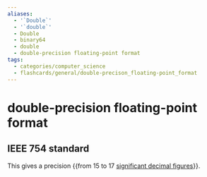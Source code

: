 ```yaml
---
aliases:
  - '`Double`'
  - '`double`'
  - Double
  - binary64
  - double
  - double-precision floating-point format
tags:
  - categories/computer_science
  - flashcards/general/double-precison_floating-point_format
---
```


# double-precision floating-point format

## IEEE 754 standard

This gives a precision {{from 15 to 17 [significant decimal figures](significant%20figures.md)}}.
